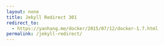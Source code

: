 ```yaml
---
layout: none
title: Jekyll Redirect 301
redirect_to:
  - https://yanhang.me/docker/2015/07/12/docker-1.7.html
permalink: /jekyll-redirect/
---
```

